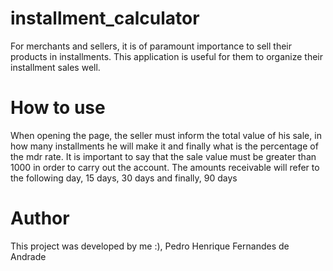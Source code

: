 # installment_calculator
For merchants and sellers, it is of paramount importance to sell their products in installments. This application is useful for them to organize their installment sales well.

# How to use
When opening the page, the seller must inform the total value of his sale, in how many installments he will make it and finally what is the percentage of the mdr rate. It is important to say that the sale value must be greater than 1000 in order to carry out the account. 
The amounts receivable will refer to the following day, 15 days, 30 days and finally, 90 days

# Author
This project was developed by me :), Pedro Henrique Fernandes de Andrade

